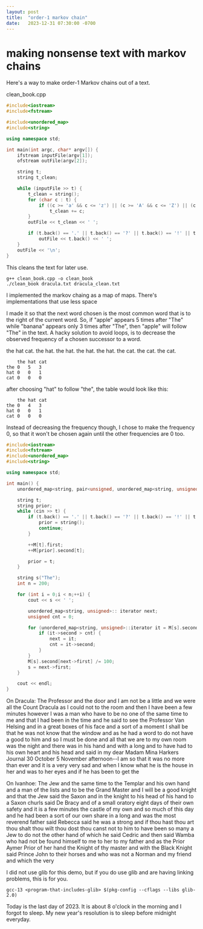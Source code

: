 ```yaml
---
layout: post
title:  "order-1 markov chain"
date:   2023-12-31 07:30:00 -0700
---
```


# making nonsense text with markov chains

Here's a way to make order-1 Markov chains out of a text.

clean_book.cpp
```c++
#include<iostream>
#include<fstream>

#include<unordered_map>
#include<string>

using namespace std;

int main(int argc, char* argv[]) {
	ifstream inputFile(argv[1]);
	ofstream outFile(argv[2]);

	string t;
	string t_clean;

	while (inputFile >> t) {
		t_clean = string();
		for (char c : t) {
			if ((c >= 'a' && c <= 'z') || (c >= 'A' && c <= 'Z') || (c >= '0' && c <= '9') || c == '\'' || c == '-')
				t_clean += c;
		}
		outFile << t_clean << ' ';

		if (t.back() == '.' || t.back() == '?' || t.back() == '!' || t.back() == ';' || t.back() == ':')
			outFile << t.back() << ' ';
	}
	outFile << '\n';
}
```


This cleans the text for later use. 
```
g++ clean_book.cpp -o clean_book
./clean_book dracula.txt dracula_clean.txt
```

I implemented the markov chaing as a map of maps. There's implementations that use less space

I made it so that the next word chosen is the most common word that is to the right of the current word.
So, if "apple" appears 5 times after "The" while "banana" appears only 3 times after "The", then "apple" will follow "The" in the text.
A hacky solution to avoid loops, is to decrease the observed frequency of a chosen successor to a word.


the hat cat.
the hat. the hat. the hat. the hat.
the cat. the cat. the cat.
```
	the	hat	cat
the	0	5	3
hat	0	0	1
cat	0	0	0
```

after choosing "hat" to follow "the", the table would look like this:
```
	the	hat	cat
the	0	4	3
hat	0	0	1
cat	0	0	0
```

Instead of decreasing the frequency though, I chose to make the frequency 0, so that it won't be chosen again until the other frequencies are 0 too.

```c++
#include<iostream>
#include<fstream>
#include<unordered_map>
#include<string>

using namespace std;

int main() {
	unordered_map<string, pair<unsigned, unordered_map<string, unsigned> > > M;

	string t;
	string prior;
	while (cin >> t) {
		if (t.back() == '.' || t.back() == '?' || t.back() == '!' || t.back() == ';' || t.back() == ':') {
			prior = string();
			continue;
		}

		++M[t].first;
		++M[prior].second[t];

		prior = t;
	}

	string s("The");
	int n = 200;

	for (int i = 0;i < n;++i) {
		cout << s << ' ';

		unordered_map<string, unsigned>:: iterator next;
		unsigned cnt = 0;

		for (unordered_map<string, unsigned>::iterator it = M[s].second.begin();it != M[s].second.end();++it) {
			if (it->second > cnt) {
				next = it;
				cnt = it->second;
			}
		}
		M[s].second[next->first] /= 100;
		s = next->first;
	}

	cout << endl;
}
```

On Dracula:
The Professor and the door and I am not be a little and we were all the Count Dracula as I could not to the room and then I have been a few minutes however I was a man who have to be no one of the same time to me and that I had been in the time and he said to see the Professor Van Helsing and in a great boxes of his face and a sort of a moment I shall be that he was not know that the window and as he had a word to do not have a good to him and so I must be done and all that we are to my own room was the night and there was in his hand and with a long and to have had to his own heart and his head and said in my dear Madam Mina Harkers Journal 30 October 5 November afternoon--I am so that it was no more than ever and it is a very very sad and when I know what he is the house in her and was to her eyes and if he has been to get the 

On Ivanhoe:
The Jew and the same time to the Templar and his own hand and a man of the lists and to be the Grand Master and I will be a good knight and that the Jew said the Saxon and in the knight to his head of his hand to a Saxon churls said De Bracy and of a small oratory eight days of their own safety and it is a few minutes the castle of my own and so much of this day and he had been a sort of our own share in a long and was the most reverend father said Rebecca said he was a strong and if thou hast thou art thou shalt thou wilt thou dost thou canst not to him to have been so many a Jew to do not the other hand of which he said Cedric and then said Wamba who had not be found himself to me to her to my father and as the Prior Aymer Prior of her hand the Knight of thy master and with the Black Knight said Prince John to their horses and who was not a Norman and my friend and which the very 





I did not use glib for this demo, but if you do use glib and are having linking problems, this is for you.
```
gcc-13 <program-that-includes-glib> $(pkg-config --cflags --libs glib-2.0)
```

Today is the last day of 2023. It is about 8 o'clock in the morning and I forgot to sleep. My new year's resolution is to sleep before midnight everyday.
